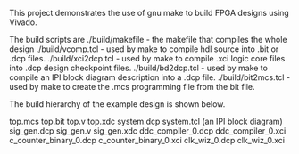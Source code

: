 This project demonstrates the use of gnu make to build FPGA designs using Vivado.

The build scripts are
    ./build/makefile    - the makefile that compiles the whole design
    ./build/vcomp.tcl   - used by make to compile hdl source into .bit or .dcp files.
    ./build/xci2dcp.tcl - used by make to compile .xci logic core files into .dcp design checkpoint files.
    ./build/bd2dcp.tcl  - used by make to compile an IPI block diagram description into a .dcp file.
    ./build/bit2mcs.tcl - used by make to create the .mcs programming file from the bit file.

The build hierarchy of the example design is shown below.

top.mcs
    top.bit
        top.v
        top.xdc
	    system.dcp
	        system.tcl (an IPI block diagram)
        sig_gen.dcp
            sig_gen.v
            sig_gen.xdc
            ddc_compiler_0.dcp
                ddc_compiler_0.xci
            c_counter_binary_0.dcp
                c_counter_binary_0.xci
        clk_wiz_0.dcp
            clk_wiz_0.xci

        
